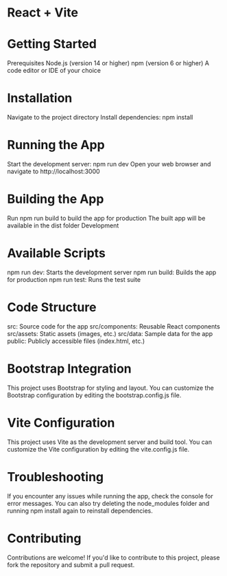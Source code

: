 # React + Vite

# Getting Started
Prerequisites
Node.js (version 14 or higher)
npm (version 6 or higher)
A code editor or IDE of your choice
# Installation
Navigate to the project directory
Install dependencies: npm install
# Running the App
Start the development server: npm run dev
Open your web browser and navigate to http://localhost:3000
# Building the App
Run npm run build to build the app for production
The built app will be available in the dist folder
Development
# Available Scripts
npm run dev: Starts the development server
npm run build: Builds the app for production
npm run test: Runs the test suite
# Code Structure
src: Source code for the app
src/components: Reusable React components
src/assets: Static assets (images, etc.)
src/data: Sample data for the app
public: Publicly accessible files (index.html, etc.)
# Bootstrap Integration
This project uses Bootstrap for styling and layout. You can customize the Bootstrap configuration by editing the bootstrap.config.js file.

# Vite Configuration
This project uses Vite as the development server and build tool. You can customize the Vite configuration by editing the vite.config.js file.

# Troubleshooting
If you encounter any issues while running the app, check the console for error messages. You can also try deleting the node_modules folder and running npm install again to reinstall dependencies.

# Contributing
Contributions are welcome! If you'd like to contribute to this project, please fork the repository and submit a pull request.
